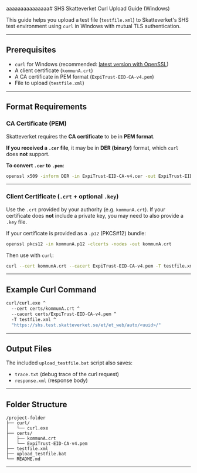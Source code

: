 aaaaaaaaaaaaaaa# SHS Skatteverket Curl Upload Guide (Windows)

This guide helps you upload a test file (`testfile.xml`) to Skatteverket's SHS test environment using `curl` in Windows with mutual TLS authentication.

---

## Prerequisites

- `curl` for Windows (recommended: [latest version with OpenSSL](https://curl.se/windows/))
- A client certificate (`kommunA.crt`)
- A CA certificate in PEM format (`ExpiTrust-EID-CA-v4.pem`)
- File to upload (`testfile.xml`)

---

## Format Requirements

### CA Certificate (PEM)
Skatteverket requires the **CA certificate** to be in **PEM format**.

**If you received a `.cer` file**, it may be in **DER (binary)** format, which `curl` does **not** support.

**To convert `.cer` to `.pem`:**
```sh
openssl x509 -inform DER -in ExpiTrust-EID-CA-v4.cer -out ExpiTrust-EID-CA-v4.pem
```

---

### Client Certificate (`.crt` + optional `.key`)
Use the `.crt` provided by your authority (e.g. `kommunA.crt`). If your certificate does **not** include a private key, you may need to also provide a `.key` file.

If your certificate is provided as a `.p12` (PKCS#12) bundle:
```sh
openssl pkcs12 -in kommunA.p12 -clcerts -nodes -out kommunA.crt
```

Then use with `curl`:
```sh
curl --cert kommunA.crt --cacert ExpiTrust-EID-CA-v4.pem -T testfile.xml "https://shs.test.skatteverket.se/..."
```

---

## Example Curl Command

```sh
curl/curl.exe ^
  --cert certs/kommunA.crt ^
  --cacert certs/ExpiTrust-EID-CA-v4.pem ^
  -T testfile.xml ^
  "https://shs.test.skatteverket.se/et/et_web/auto/<uuid>/"
```

---

## Output Files

The included `upload_testfile.bat` script also saves:
- `trace.txt` (debug trace of the curl request)
- `response.xml` (response body)

---

## Folder Structure

```
/project-folder
├── curl/
│   └── curl.exe
├── certs/
│   ├── kommunA.crt
│   └── ExpiTrust-EID-CA-v4.pem
├── testfile.xml
├── upload_testfile.bat
└── README.md
```

---
